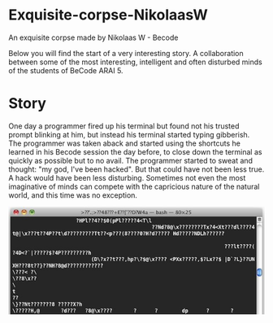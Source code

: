 # Exquisite-corpse-NikolaasW
An exquisite corpse made by Nikolaas W - Becode

Below you will find the start of a very interesting story. A collaboration between some of the most interesting, intelligent and often disturbed minds of the students of BeCode ARAI 5.

# Story

One day a programmer fired up his terminal but found not his trusted prompt blinking at him, but instead his terminal started typing gibberish. The programmer was taken aback and started using the shortcuts he learned in his Becode session the day before, to close down the terminal as quickly as possible but to no avail. The programmer started to sweat and thought: "my god, I've been hacked". But that could have not been less true.
A hack would have been less disturbing. Sometimes not even the most imaginative of minds can compete with the capricious nature of the natural world, and this time was no exception.


![IMAGE](./assets/terminalgibberish.jpg)

